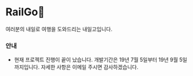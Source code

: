 # RailGo🚅

여러분의 내일로 여행을 도와드리는 내일고입니다.

### 안내

- 현재 프로젝트 진행이 끝이 났습니다. 개발기간은 19년 7월 5일부터 19년 9월 5일까지입니다. 자세한 사항은 이메일 주시면 감사하겠습니다.
